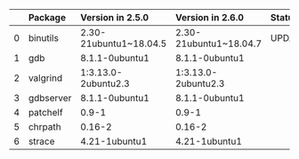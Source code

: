<!-- markdown-link-check-disable -->

|    | Package   | Version in 2.5.0       | Version in 2.6.0       | Status   |
|---:|:----------|:-----------------------|:-----------------------|:---------|
|  0 | binutils  | 2.30-21ubuntu1~18.04.5 | 2.30-21ubuntu1~18.04.7 | UPDATED  |
|  1 | gdb       | 8.1.1-0ubuntu1         | 8.1.1-0ubuntu1         |          |
|  2 | valgrind  | 1:3.13.0-2ubuntu2.3    | 1:3.13.0-2ubuntu2.3    |          |
|  3 | gdbserver | 8.1.1-0ubuntu1         | 8.1.1-0ubuntu1         |          |
|  4 | patchelf  | 0.9-1                  | 0.9-1                  |          |
|  5 | chrpath   | 0.16-2                 | 0.16-2                 |          |
|  6 | strace    | 4.21-1ubuntu1          | 4.21-1ubuntu1          |          |